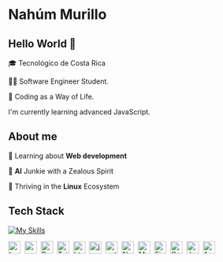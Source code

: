 # Nahúm Murillo


## Hello World 👋 
🎓 Tecnológico de Costa Rica 

👨‍💻 Software Engineer Student.

🤠 Coding as a Way of Life. 

I'm currently learning advanced JavaScript.

## About me
🌱&nbsp;Learning about **Web development**

🧠&nbsp;**AI** Junkie with a Zealous Spirit

🐧&nbsp;Thriving in the **Linux** Ecosystem

## Tech Stack

[![My Skills](https://skillicons.dev/icons?i=html,css,javascript,pug,react,vue,bootstrap,tailwind,vite,nodejs,postman,bash,cpp,java,py,firebase,netlify&perline=9)](https://skillicons.dev)

<img src="https://img.shields.io/badge/Bash-05122A?style=flat&logo=gnu-bash" alt="bash Badge" height="25">&nbsp;
<img src="https://img.shields.io/badge/Css3-05122A?style=flat&logo=css3&logoColor=1572B6" alt="css3 Badge" height="25">&nbsp;
<img src="https://img.shields.io/badge/Bootstrap-05122A?style=flat&logo=bootstrap&logoColor=563D7C" alt="Bootstrap Badge" height="25">&nbsp;
<img src="https://img.shields.io/badge/Tailwind%20CSS-05122A?style=flat&logo=tailwind-css&logoColor=38B2AC" alt="Tailwind CSS Badge" height="25">&nbsp;
<img src="https://img.shields.io/badge/Html5-05122A?style=flat&logo=html5" alt="html5 Badge" height="25">&nbsp;
<img src="https://img.shields.io/badge/Javascript-05122A?style=flat&logo=javascript" alt="javascript Badge" height="25">&nbsp;
<img src="https://img.shields.io/badge/Python-05122A?style=flat&logo=python" alt="python Badge" height="25">&nbsp;
<img src="https://img.shields.io/badge/Node.js-05122A?style=flat&logo=node.js&logoColor=339933" alt="Node.js Badge" height="25">&nbsp;
<img src="https://img.shields.io/badge/MongoDB-05122A?style=flat&logo=mongodb&logoColor=47A248" alt="MongoDB Badge" height="25">&nbsp;
<img src="https://img.shields.io/badge/Firebase-05122A?style=flat&logo=firebase&logoColor=FFCA28" alt="Firebase Badge" height="25">&nbsp;
<img src="https://img.shields.io/badge/C++-05122A?style=flat&logo=cplusplus&logoColor=00599C" alt="C++ Badge" height="25">&nbsp;
<img src="https://img.shields.io/badge/Java-05122A?style=flat&logo=java&logoColor=007396" alt="Java Badge" height="25">&nbsp;
<img src="https://img.shields.io/badge/Assembly-05122A?style=flat&logo=assemblyColor=333333" alt="Assembly Badge" height="25">&nbsp;

<!-- ![Top Langs](https://github-readme-stats.vercel.app/api/top-langs/?username=nahum0804&layout=compact&theme=dark) -->


